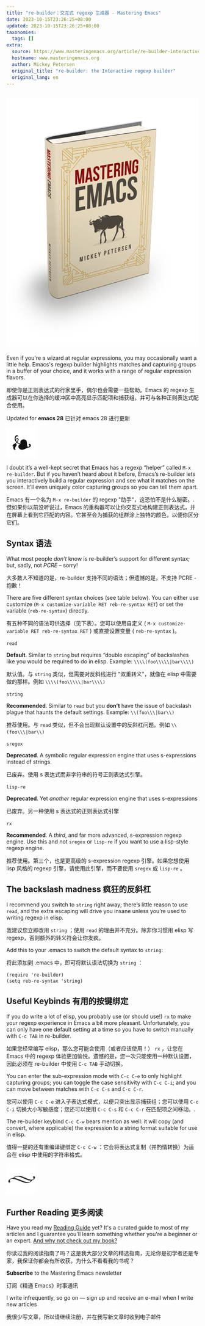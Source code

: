 ```yaml
---
title: "re-builder：交互式 regexp 生成器 - Mastering Emacs"
date: 2023-10-15T23:26:25+08:00
updated: 2023-10-15T23:26:25+08:00
taxonomies:
  tags: []
extra:
  source: https://www.masteringemacs.org/article/re-builder-interactive-regexp-builder
  hostname: www.masteringemacs.org
  author: Mickey Petersen
  original_title: "re-builder: the Interactive regexp builder"
  original_lang: en
---
```


## [![The Mastering Emacs ebook cover art](bookcover35.png)](https://www.masteringemacs.org/book)

Even if you're a wizard at regular expressions, you may occasionally want a little help. Emacs's regexp builder highlights matches and capturing groups in a buffer of your choice, and it works with a range of regular expression flavors.  

即使你是正则表达式的行家里手，偶尔也会需要一些帮助。Emacs 的 regexp 生成器可以在你选择的缓冲区中高亮显示匹配项和捕获组，并可与各种正则表达式配合使用。

Updated for **emacs 28** 已针对 emacs 28 进行更新

![](fleuron2.gif)

I doubt it’s a well-kept secret that Emacs has a regexp “helper” called `M-x re-builder`. But if you haven’t heard about it before, Emacs’s re-builder lets you interactively build a regular expression and see what it matches on the screen. It’ll even uniquely color capturing groups so you can tell them apart.  

Emacs 有一个名为 `M-x re-builder` 的 regexp "助手"，这恐怕不是什么秘密。.但如果你以前没听说过，Emacs 的重构器可以让你交互式地构建正则表达式，并在屏幕上看到它匹配的内容。它甚至会为捕获的组群涂上独特的颜色，以便你区分它们。

## Syntax 语法

What most people _don’t_ know is re-builder’s support for different syntax; but, sadly, not _PCRE_ – sorry!  

大多数人不知道的是，re-builder 支持不同的语法；但遗憾的是，不支持 PCRE - 抱歉！

There are five different syntax choices (see table below). You can either use customize (`M-x customize-variable RET reb-re-syntax RET`) or set the variable (`reb-re-syntax`) directly.  

有五种不同的语法可供选择（见下表）。您可以使用自定义 ( `M-x customize-variable RET reb-re-syntax RET` ) 或直接设置变量 ( `reb-re-syntax` )。

`read`

**Default**. Similar to `string` but requires “double escaping” of backslashes like you would be required to do in elisp. Example: `\\\\(foo\\\\\|bar\\\\)`  

默认值。与 `string` 类似，但需要对反斜线进行 "双重转义"，就像在 elisp 中需要做的那样。例如 `\\\\(foo\\\\\|bar\\\\)`

`string`

**Recommended**. Similar to `read` but you **don’t** have the issue of backslash plague that haunts the default settings. Example: `\\(foo\\\|bar\\)`  

推荐使用。与 `read` 类似，但不会出现默认设置中的反斜杠问题。例如 `\\(foo\\\|bar\\)`

`sregex`

**Deprecated**. A symbolic regular expression engine that uses s-expressions instead of strings.  

已废弃。使用 s 表达式而非字符串的符号正则表达式引擎。

`lisp-re`

**Deprecated**. Yet _another_ regular expression engine that uses s-expressions  

已废弃。另一种使用 s 表达式的正则表达式引擎

`rx`

**Recommended**. A _third_, and far more advanced, s-expression regexp engine. Use this and not `sregex` or `lisp-re` if you want to use a lisp-style regexp engine.  

推荐使用。第三个，也是更高级的 s-expression regexp 引擎。如果您想使用 lisp 风格的 regexp 引擎，请使用此引擎，而不要使用 `sregex` 或 `lisp-re` 。

## The backslash madness 疯狂的反斜杠

I recommend you switch to `string` right away; there’s little reason to use `read`, and the extra escaping will drive you insane unless you’re used to writing regexp in elisp.  

我建议您立即改用 `string` ；使用 `read` 的理由并不充分。除非你习惯用 elisp 写 regexp，否则额外的转义符会让你发疯。

Add this to your .emacs to switch the default syntax to `string`:  

将此添加到 .emacs 中，即可将默认语法切换为 `string` ：

```
(require 're-builder)
(setq reb-re-syntax 'string)
```

## Useful Keybinds 有用的按键绑定

If you do write a lot of elisp, you probably use (or should use!) `rx` to make your regexp experience in Emacs a bit more pleasant. Unfortunately, you can only have one default setting at a time so you have to switch manually with `C-c TAB` in re-builder.  

如果您经常编写 elisp，那么您可能会使用（或者应该使用！） `rx` ，让您在 Emacs 中的 regexp 体验更加愉悦。遗憾的是，您一次只能使用一种默认设置，因此必须在 re-builder 中使用 `C-c TAB` 手动切换。

You can enter the sub-expression mode with `C-c C-e` to only highlight capturing groups; you can toggle the case sensitivity with `C-c C-i`; and you can move between matches with `C-c C-s` and `C-c C-r`.  

您可以使用 `C-c C-e` 进入子表达式模式，以便只突出显示捕获组；您可以使用 `C-c C-i` 切换大小写敏感度；您还可以使用 `C-c C-s` 和 `C-c C-r` 在匹配项之间移动。.

The re-builder keybind `C-c C-w` bears mention as well: it will copy (and convert, where applicable) the expression to a string format suitable for use in elisp.  

值得一提的还有重编译键绑定 `C-c C-w` ：它会将表达式复制（并酌情转换）为适合在 elisp 中使用的字符串格式。

![](fleuron1.gif)

## Further Reading 更多阅读

Have you read my [Reading Guide](https://www.masteringemacs.org/reading-guide) yet? It's a curated guide to most of my articles and I guarantee you'll learn something whether you're a beginner or an expert. [And why not check out my book?](https://www.masteringemacs.org/book)  

你读过我的阅读指南了吗？这是我大部分文章的精选指南，无论你是初学者还是专家，我保证你都会有所收获。为什么不看看我的书呢？

**Subscribe** to the Mastering Emacs newsletter  

订阅《精通 Emacs》时事通讯

I write infrequently, so go on — sign up and receive an e-mail when I write new articles  

我很少写文章，所以请继续注册，并在我写新文章时收到电子邮件
